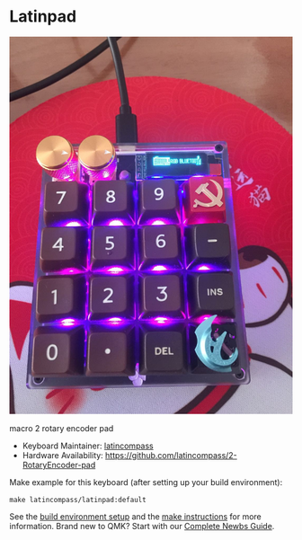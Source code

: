 # Latinpad

![Latinpad](https://github.com/latincompass/2-RotaryEncoder-pad/blob/master/1.jpg)

macro 2 rotary encoder pad

* Keyboard Maintainer: [latincompass](https://github.com/latincompass)
* Hardware Availability: https://github.com/latincompass/2-RotaryEncoder-pad

Make example for this keyboard (after setting up your build environment):

    make latincompass/latinpad:default

See the [build environment setup](https://docs.qmk.fm/#/getting_started_build_tools) and the [make instructions](https://docs.qmk.fm/#/getting_started_make_guide) for more information. Brand new to QMK? Start with our [Complete Newbs Guide](https://docs.qmk.fm/#/newbs).
